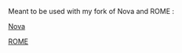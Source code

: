 Meant to be used with my fork of Nova and ROME :

[Nova](https://github.com/Marie-Donnie/nova/tree/disco/mitaka "My Nova Fork")


[ROME](https://github.com/Marie-Donnie/rome "My ROME Fork")